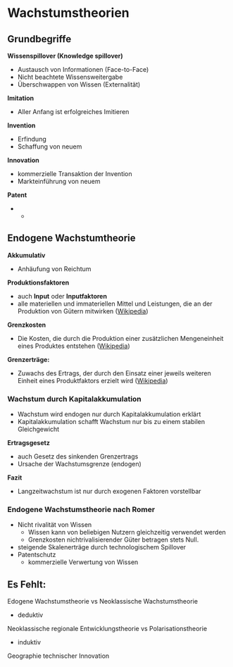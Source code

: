 # Wachstumstheorien

## Grundbegriffe

**Wissenspillover (Knowledge spillover)**

- Austausch von Informationen (Face-to-Face)
- Nicht beachtete Wissensweitergabe
- Überschwappen von Wissen (Externalität)

**Imitation**

- Aller Anfang ist erfolgreiches Imitieren

**Invention**

- Erfindung
- Schaffung von neuem

**Innovation**

- kommerzielle Transaktion der Invention
- Markteinführung von neuem

**Patent**

- -

## Endogene Wachstumtheorie

**Akkumulativ**

- Anhäufung von Reichtum

**Produktionsfaktoren** 

- auch **Input** oder **Inputfaktoren**
- alle materiellen und immateriellen Mittel und Leistungen, die an der Produktion von Gütern mitwirken ([Wikipedia](https://de.wikipedia.org/wiki/Produktionsfaktor))

**Grenzkosten**

- Die Kosten, die durch die Produktion einer zusätzlichen Mengeneinheit eines Produktes entstehen ([Wikipedia](https://de.wikipedia.org/wiki/Grenzkosten))

**Grenzerträge:**

- Zuwachs des Ertrags, der durch den Einsatz einer jeweils weiteren Einheit eines Produktfaktors erzielt wird ([Wikipedia](https://de.wikipedia.org/wiki/Grenzprodukt))

### Wachstum durch Kapitalakkumulation

- Wachstum wird endogen nur durch Kapitalakkumulation erklärt
- Kapitalakkumulation schafft Wachstum nur bis zu einem stabilen Gleichgewicht

**Ertragsgesetz** 

- auch Gesetz des sinkenden Grenzertrags
- Ursache der Wachstumsgrenze (endogen)

**Fazit**

- Langzeitwachstum ist nur durch exogenen Faktoren vorstellbar

### Endogene Wachstumstheorie nach Romer

- Nicht rivalität von Wissen
  - Wissen kann von beliebigen Nutzern gleichzeitig verwendet werden
  - Grenzkosten nichtrivalisierender Güter betragen stets Null.
- steigende Skalenerträge durch technologischem Spillover
- Patentschutz
  - kommerzielle Verwertung von Wissen

## Es Fehlt:

Edogene Wachstumstheorie vs Neoklassische Wachstumstheorie

- deduktiv

Neoklassische regionale Entwicklungstheorie vs Polarisationstheorie

- induktiv


Geographie technischer Innovation
